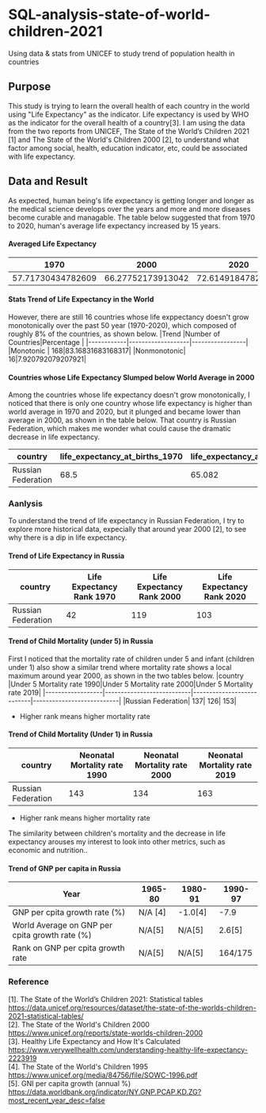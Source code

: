 # SQL-analysis-state-of-world-children-2021
Using data &amp; stats from UNICEF to study trend of population health in countries

## Purpose
This study is trying to learn the overall health of each country in the world using "Life Expectancy" as the indicator. Life expectancy is used by WHO as the indicator for the overall health of a country[3]. I am using the data from the two reports from UNICEF, The State of the World’s Children 2021 [1] and The State of the World's Children 2000 [2], to understand what factor among social, health, education indicator, etc, could be associated with life expectancy.

## Data and Result
As expected, human being's life expectancy is getting longer and longer as the medical science develops over the years and more and more diseases become curable and managable. The table below suggested that from 1970 to 2020, human's average life expectancy increased by 15 years.
#### Averaged Life Expectancy
|1970             |2000             |2020             |
|-----------------|-----------------|-----------------|
|57.71730434782609|66.27752173913042|72.61491847826085|

#### Stats Trend of Life Expectancy in the World
However, there are still 16 countries whose life exppectancy doesn't grow monotonically over the past 50 year (1970-2020), which composed of roughly 8% of the countries, as shown below.
|Trend       |Number of Countries|Percentage       |
|------------|-------------------|-----------------|
|Monotonic   |                168|83.16831683168317|
|Nonmonotonic|                 16|7.920792079207921|

#### Countries whose Life Expectancy Slumped below World Average in 2000
Among the countries whose life expectancy doesn't grow monotonically, I noticed that there is only one country whose life expectancy is higher than world average in 1970 and 2020, but it plunged and became lower than average in 2000, as shown in the table below. That country is Russian Federation, which makes me wonder what could cause the dramatic decrease in life expectancy.

|country           |life_expectancy_at_births_1970|life_expectancy_at_births_2000|life_expectancy_at_births_2020|
|------------------|------------------------------|------------------------------|------------------------------|
|Russian Federation|                          68.5|                        65.082|                        72.742|

### Aanlysis
To understand the trend of life expectancy in Russian Federation, I try to explore more historical data, expecially that around year 2000 [2], to see why there is a dip in life expectancy. 
#### Trend of Life Expectancy in Russia 
|country           |Life Expectancy Rank 1970|Life Expectancy Rank 2000|Life Expectancy Rank 2020|
|------------------|-------------------------|-------------------------|-------------------------|
|Russian Federation|                       42|                      119|                      103|

#### Trend of Child Mortality (under 5) in Russia
First I noticed that the mortality rate of children under 5 and infant (children under 1) also show a similar trend where mortality rate shows a local maximum around year 2000, as shown in the two tables below.
|country           |Under 5 Mortality rate 1990|Under 5 Mortality rate 2000|Under 5 Mortality rate 2019|
|------------------|---------------------------|---------------------------|---------------------------|
|Russian Federation|                        137|                        126|                        153|
* Higher rank means higher mortality rate

#### Trend of Child Mortality (Under 1) in Russia
|country           |Neonatal Mortality rate 1990|Neonatal Mortality rate 2000|Neonatal Mortality rate 2019|
|------------------|----------------------------|----------------------------|----------------------------|
|Russian Federation|                         143|                         134|                         163|
* Higher rank means higher mortality rate   

The similarity between children's mortality and the decrease in life expectancy arouses my interest to look into other metrics, such as economic and nutrition.. 

#### Trend of GNP per capita in Russia
|Year                                           |   1965-80|    1980-91|     1990-97|
|-----------------------------------------------|----------|-----------|------------|
|GNP per cpita growth rate (%)                  |   N/A [4]|    -1.0[4]|        -7.9|
|World Average on GNP per cpita growth rate (%) |    N/A[5]|     N/A[5]|      2.6[5]|
|Rank on GNP per cpita growth rate              |    N/A[5]|     N/A[5]|     164/175|      

### Reference
[1]. The State of the World’s Children 2021: Statistical tables https://data.unicef.org/resources/dataset/the-state-of-the-worlds-children-2021-statistical-tables/   
[2]. The State of the World's Children 2000 https://www.unicef.org/reports/state-worlds-children-2000  
[3]. Healthy Life Expectancy and How It's Calculated https://www.verywellhealth.com/understanding-healthy-life-expectancy-2223919  
[4]. The State of the World's Children 1995 https://www.unicef.org/media/84756/file/SOWC-1996.pdf   
[5]. GNI per capita growth (annual %) https://data.worldbank.org/indicator/NY.GNP.PCAP.KD.ZG?most_recent_year_desc=false

